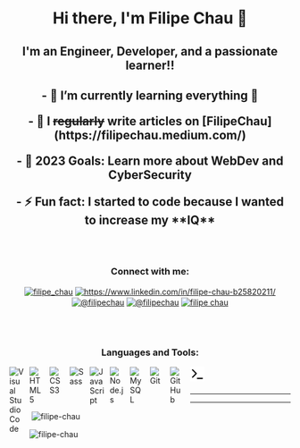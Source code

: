 <h1 align="center"> Hi there, I'm Filipe Chau 👋 </h1>


<h2 align="center"> I'm an Engineer, Developer, and a passionate learner!!<h2>

<p align="center">- 🌱 I’m currently learning everything 🤣 </p>
<p align="center">- 📝 I <strike>regularly</strike> write articles on [FilipeChau](https://filipechau.medium.com/) </p>
<p align="center">- 🥅 2023 Goals: Learn more about WebDev and CyberSecurity</p>
<p align="center">- ⚡ Fun fact: I started to code because I wanted to increase my **IQ** </p>
 
 </br>


<h3 align="center">Connect with me:</h3>
<p align="center">
<a href="https://twitter.com/filipe_chau" target="blank"><img align="center" src="https://raw.githubusercontent.com/rahuldkjain/github-profile-readme-generator/master/src/images/icons/Social/twitter.svg" alt="filipe_chau" height="30" width="40" /></a>
<a href="https://linkedin.com/in/https://www.linkedin.com/in/filipe-chau-b25820211/" target="blank"><img align="center" src="https://raw.githubusercontent.com/rahuldkjain/github-profile-readme-generator/master/src/images/icons/Social/linked-in-alt.svg" alt="https://www.linkedin.com/in/filipe-chau-b25820211/" height="30" width="40" /></a>
<a href="https://hashnode.com/@filipechau" target="blank"><img align="center" src="https://raw.githubusercontent.com/rahuldkjain/github-profile-readme-generator/master/src/images/icons/Social/hashnode.svg" alt="@filipechau" height="30" width="40" /></a>
<a href="https://medium.com/@filipechau" target="blank"><img align="center" src="https://raw.githubusercontent.com/rahuldkjain/github-profile-readme-generator/master/src/images/icons/Social/medium.svg" alt="@filipechau" height="30" width="40" /></a>
<a href="https://www.youtube.com/c/filipe chau" target="blank"><img align="center" src="https://raw.githubusercontent.com/rahuldkjain/github-profile-readme-generator/master/src/images/icons/Social/youtube.svg" alt="filipe chau" height="30" width="40" /></a>
</p>
</br>
</br>
<h3 align="center"> Languages and Tools: </h3>

<img align="left" alt="Visual Studio Code" width="26px" src="https://cdn.jsdelivr.net/gh/devicons/devicon/icons/vscode/vscode-original.svg" style="padding-right:10px;" />
<img align="left" alt="HTML5" width="26px" src="https://cdn.jsdelivr.net/gh/devicons/devicon/icons/html5/html5-original.svg" style="padding-right:10px;" />
<img align="left" alt="CSS3" width="26px" src="https://cdn.jsdelivr.net/gh/devicons/devicon/icons/css3/css3-original.svg" style="padding-right:10px;" />
<img align="left" alt="Sass" width="26px" src="https://cdn.jsdelivr.net/gh/devicons/devicon/icons/sass/sass-original.svg" style="padding-right:10px;" />
<img align="left" alt="JavaScript" width="26px" src="https://cdn.jsdelivr.net/gh/devicons/devicon/icons/javascript/javascript-original.svg" style="padding-right:10px;" />
<img align="left" alt="Node.js" width="26px" src="https://cdn.jsdelivr.net/gh/devicons/devicon/icons/nodejs/nodejs-original.svg" style="padding-right:10px;" />
<img align="left" alt="MySQL" width="26px" src="https://cdn.jsdelivr.net/gh/devicons/devicon/icons/mysql/mysql-original.svg" style="padding-right:10px;" />
<img align="left" alt="Git" width="26px" src="https://cdn.jsdelivr.net/gh/devicons/devicon/icons/git/git-original.svg" style="padding-right:10px;" />
<img align="left" alt="GitHub" width="26px" src="https://user-images.githubusercontent.com/3369400/139447912-e0f43f33-6d9f-45f8-be46-2df5bbc91289.png" style="padding-right:10px;" />
<img align="left" alt="Terminal" width="26px" src="./img/terminal-light.svg" />
<br />
<br />

---

---
<p>&nbsp;<img align="center" src="https://github-readme-stats.vercel.app/api?username=filipe-chau&show_icons=true&locale=en" alt="filipe-chau" /></p>

<p><img align="center" src="https://github-readme-streak-stats.herokuapp.com/?user=filipe-chau&" alt="filipe-chau" /></p>